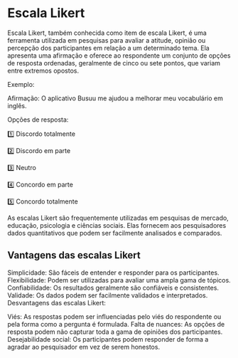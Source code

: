 # Escala Likert

Escala Likert, também conhecida como item de escala Likert, é uma ferramenta utilizada em pesquisas para avaliar a atitude, opinião ou percepção dos participantes em relação a um determinado tema. Ela apresenta uma afirmação e oferece ao respondente um conjunto de opções de resposta ordenadas, geralmente de cinco ou sete pontos, que variam entre extremos opostos.

Exemplo:

Afirmação: O aplicativo Busuu me ajudou a melhorar meu vocabulário em inglês.

Opções de resposta:

1️⃣  Discordo totalmente

2️⃣  Discordo em parte

3️⃣  Neutro

4️⃣  Concordo em parte

5️⃣  Concordo totalmente

As escalas Likert são frequentemente utilizadas em pesquisas de mercado, educação, psicologia e ciências sociais. Elas fornecem aos pesquisadores dados quantitativos que podem ser facilmente analisados e comparados.

## Vantagens das escalas Likert

Simplicidade: São fáceis de entender e responder para os participantes.
Flexibilidade: Podem ser utilizadas para avaliar uma ampla gama de tópicos.
Confiabilidade: Os resultados geralmente são confiáveis ​​e consistentes.
Validade: Os dados podem ser facilmente validados e interpretados.
Desvantagens das escalas Likert:

Viés: As respostas podem ser influenciadas pelo viés do respondente ou pela forma como a pergunta é formulada.
Falta de nuances: As opções de resposta podem não capturar toda a gama de opiniões dos participantes.
Desejabilidade social: Os participantes podem responder de forma a agradar ao pesquisador em vez de serem honestos.
